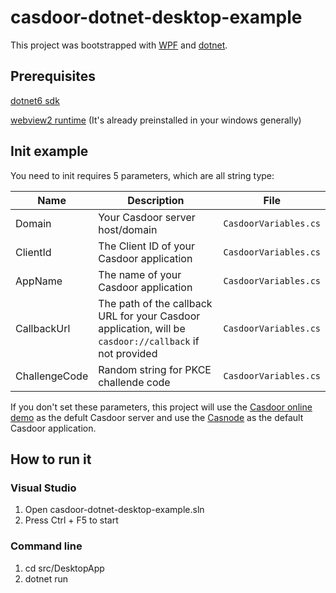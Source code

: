 # casdoor-dotnet-desktop-example

This project was bootstrapped with [WPF](https://github.com/dotnet/wpf) and [dotnet](https://www.dot.net/).

## Prerequisites

[dotnet6 sdk](https://dotnet.microsoft.com/en-us/download)

[webview2 runtime](https://developer.microsoft.com/zh-cn/microsoft-edge/webview2/#download-section) (It's already preinstalled in your windows generally)

## Init example

You need to init requires 5 parameters, which are all string type:

| Name          | Description                                                                                             | File                  |
| ------------  | ------------------------------------------------------------------------------------------------------- | --------------------- |
| Domain        | Your Casdoor server host/domain                                                                         | `CasdoorVariables.cs` |
| ClientId      | The Client ID of your Casdoor application                                                               | `CasdoorVariables.cs` |
| AppName       | The name of your Casdoor application                                                                    | `CasdoorVariables.cs` |
| CallbackUrl   | The path of the callback URL for your Casdoor application, will be `casdoor://callback` if not provided | `CasdoorVariables.cs` |
| ChallengeCode | Random string for PKCE challende code                                                                   | `CasdoorVariables.cs` |

If you don't set these parameters, this project will use the [Casdoor online demo](https://door.casdoor.com) as the defult Casdoor server and use the [Casnode](https://door.casdoor.com/applications/app-casnode) as the default Casdoor application.

## How to run it

### Visual Studio

1. Open casdoor-dotnet-desktop-example.sln
2. Press Ctrl + F5 to start

### Command line

1. cd src/DesktopApp
2. dotnet run
